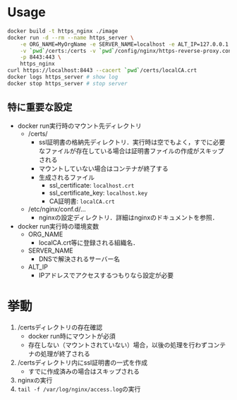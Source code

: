# Usage
```bash
docker build -t https_nginx ./image
docker run -d --rm --name https_server \
    -e ORG_NAME=MyOrgName -e SERVER_NAME=localhost -e ALT_IP=127.0.0.1 \
    -v `pwd`/certs:/certs -v `pwd`/config/nginx/https-reverse-proxy.conf:/etc/nginx/conf.d/ \
    -p 8443:443 \
    https_nginx
curl https://localhost:8443 --cacert `pwd`/certs/localCA.crt
docker logs https_server # show log
docker stop https_server # stop server
```

## 特に重要な設定
- docker run実行時のマウント先ディレクトリ
    - /certs/
        - ssl証明書の格納先ディレクトリ．実行時は空でもよく，すでに必要なファイルが存在している場合は証明書ファイルの作成がスキップされる
        - マウントしていない場合はコンテナが終了する
        - 生成されるファイル
            - ssl_certificate: `localhost.crt`
            - ssl_certificate_key: `localhost.key`
            - CA証明書: `localCA.crt`
    - /etc/nginx/conf.d/...
        - nginxの設定ディレクトリ．詳細はnginxのドキュメントを参照．
- docker run実行時の環境変数
    - ORG_NAME
        - localCA.crt等に登録される組織名．
    - SERVER_NAME
        - DNSで解決されるサーバー名
    - ALT_IP
        - IPアドレスでアクセスするつもりなら設定が必要

# 挙動
1. /certsディレクトリの存在確認
    - docker run時にマウントが必須
    - 存在しない（マウントされていない）場合，以後の処理を行わずコンテナの処理が終了される
1. /certsディレクトリ内にssl証明書の一式を作成
    - すでに作成済みの場合はスキップされる
1. nginxの実行
1. `tail -f /var/log/nginx/access.log`の実行
